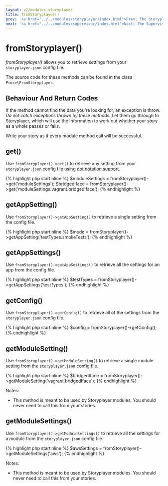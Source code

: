```yaml
---
layout: v2/modules-storyplayer
title: fromStoryplayer()
prev: '<a href="../../modules/storyplayer/index.html">Prev: The Storyplayer Module</a>'
next: '<a href="../../modules/supervisor/index.html">Next: The Supervisor Module</a>'
---
```


# fromStoryplayer()

_fromStoryplayer()_ allows you to retrieve settings from your `storyplayer.json` config file.

The source code for these methods can be found in the class `Prose\FromStoryplayer`.

## Behaviour And Return Codes

If the method cannot find the data you're looking for, an exception is throw. _Do not catch exceptions thrown by these methods._ Let them go through to Storyplayer, which will use the information to work out whether your story as a whole passes or fails.

Write your story as if every module method call will be successful.

## get()

Use `fromStoryplayer()->get()` to retrieve any setting from your `storyplayer.json` config file using [dot.notation.support](../../using/configuration/dot.notation.support.html).

{% highlight php startinline %}
$moduleSettings = fromStoryplayer()->get('moduleSettings');
$bridgedIface   = fromStoryplayer()->get('moduleSettings.vagrant.bridgedIface');
{% endhighlight %}

## getAppSetting()

Use `fromStoryplayer()->getAppSetting()` to retrieve a single setting from the config file.

{% highlight php startinline %}
$mode = fromStoryplayer()->getAppSetting('testTypes.smokeTests');
{% endhighlight %}

## getAppSettings()

Use `fromStoryplayer()->getAppSettings()` to retrieve all the settings for an app from the config file.

{% highlight php startinline %}
$testTypes = fromStoryplayer()->getAppSettings('testTypes');
{% endhighlight %}

## getConfig()

Use `fromStoryplayer()->getConfig()` to retrieve all of the settings from the `storyplayer.json` config file.

{% highlight php startinline %}
$config = fromStoryplayer()->getConfig();
{% endhighlight %}

## getModuleSetting()

Use `fromStoryplayer()->getModuleSetting()` to retrieve a single module setting from the `storyplayer.json` config file.

{% highlight php startinline %}
$bridgedIface = fromStoryplayer()->getModuleSetting('vagrant.bridgedIface');
{% endhighlight %}

Notes:

* This method is meant to be used by Storyplayer modules. You should never need to call this from your stories.

## getModuleSettings()

Use `fromStoryplayer()->getModuleSettings()` to retrieve all the settings for a module from the `storyplayer.json` config file.

{% highlight php startinline %}
$awsSettings = fromStoryplayer()->getModuleSettings('aws');
{% endhighlight %}

Notes:

* This method is meant to be used by Storyplayer modules. You should never need to call this from your stories.
